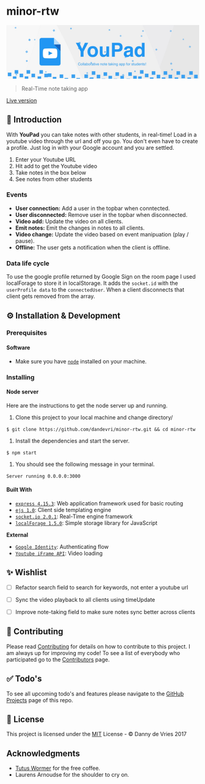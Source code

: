 # minor-rtw

![Github_Banner](github/Github_Banner.jpg)
> Real-Time note taking app

[Live version](https://minor-rtw-pstgcfaisc.now.sh/)

## :book: Introduction

With **YouPad** you can take notes with other students, in real-time! Load in a youtube video through the url and off you go. You don't even have to create a profile. Just log in with your Google account and you are settled.

1. Enter your Youtube URL
1. Hit add to get the Youtube video
1. Take notes in the box below
1. See notes from other students

### Events
* **User connection:** Add a user in the topbar when conntected.
* **User disconnected:** Remove user in the topbar when disconnected.
* **Video add:** Update the video on all clients.
* **Emit notes:** Emit the changes in notes to all clients.
* **Video change:** Update the video based on event manipuation (play / pause).
* **Offline:** The user gets a notification when the client is offline.

### Data life cycle
To use the google profile returned by Google Sign on the room page I used localForage to store it in localStorage. It adds the `socket.id` with the `userProfile data` to the `connectedUser`. When a client disconnects that client gets removed from the array.

## ⚙ Installation & Development

### Prerequisites
#### Software
* Make sure you have [`node`](https://nodejs.org/en/) installed on your machine.

### Installing

#### Node server
Here are the instructions to get the node server up and running.

1. Clone this project to your local machine and change directory/
```
$ git clone https://github.com/dandevri/minor-rtw.git && cd minor-rtw
```

1. Install the dependencies and start the server.
```
$ npm start
```

1. You should see the following message in your terminal.
```
Server running 0.0.0.0:3000
```

#### Built With
* [`express 4.15.3`](https://expressjs.com/): Web application framework used for basic routing
* [`ejs 1.0`](http://www.embeddedjs.com/): Client side templating engine
* [`socket.io 2.0.1`](https://socket.io/): Real-Time engine framework
* [`localForage 1.5.0`](https://github.com/localForage/localForage): Simple storage library for JavaScript

**External**
* [`Google Identity`](https://developers.google.com/identity/): Authenticating flow
* [`Youtube iFrame API`](https://developers.google.com/identity/): Video loading


## ✨ Wishlist
* [ ] Refactor search field to search for keywords, not enter a youtube url
* [ ] Sync the video playback to all clients using timeUpdate
* [ ] Improve note-taking field to make sure notes sync better across clients


## :page_facing_up: Contributing
Please read [Contributing](CONTRIBUTING.md) for details on how to contribute to this project. I am always up for improving my code!
To see a list of everybody who participated go to the [Contributors](https://github.com/dandevri/minor-rtw/graphs/contributors) page.

## :white_check_mark: Todo's
To see all upcoming todo's and features please navigate to the [GitHub Projects](https://github.com/dandevri/minor-rtw/projects/) page of this repo.

## 💼 License
This project is licensed under the [MIT](LICENSE.MD) License - © Danny de Vries 2017

## Acknowledgments
* [Tutus Wormer](https://github.com/wooorm) for the free coffee.
* Laurens Arnoudse for the shoulder to cry on.
